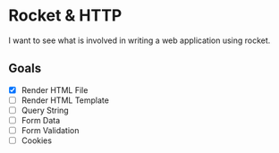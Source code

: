 # Rocket & HTTP

I want to see what is involved in writing a web application using rocket.

## Goals

- [x] Render HTML File
- [ ] Render HTML Template
- [ ] Query String
- [ ] Form Data
- [ ] Form Validation
- [ ] Cookies
